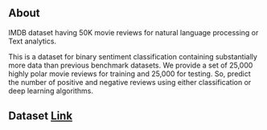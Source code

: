 ## About

IMDB dataset having 50K movie reviews for natural language processing or Text analytics.

This is a dataset for binary sentiment classification containing substantially more data than previous benchmark datasets.
We provide a set of 25,000 highly polar movie reviews for training and 25,000 for testing. So, predict the number of positive and negative reviews using either classification or deep learning algorithms.

## Dataset [Link](https://www.kaggle.com/lakshmi25npathi/imdb-dataset-of-50k-movie-reviews)
